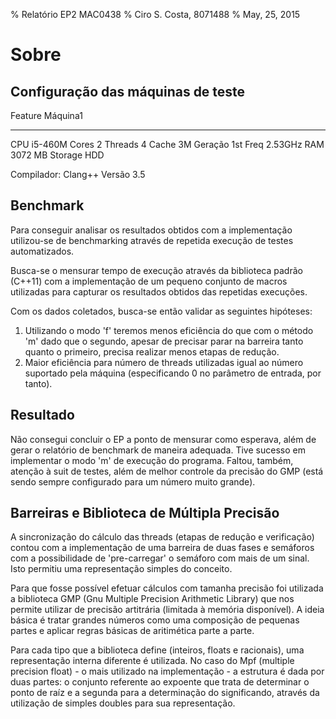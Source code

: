 % Relatório EP2 MAC0438
% Ciro S. Costa, 8071488
% May, 25, 2015

# Sobre

## Configuração das máquinas de teste

Feature     Máquina1
-------     --------
CPU         i5-460M
Cores       2
Threads     4
Cache       3M
Geração     1st
Freq        2.53GHz
RAM         3072 MB
Storage     HDD

Compilador: Clang++ Versão 3.5

## Benchmark

Para conseguir analisar os resultados obtidos com a implementação utilizou-se de benchmarking através de repetida execução de testes automatizados.

Busca-se o mensurar tempo de execução através da biblioteca padrão (C++11) com a implementação de um pequeno conjunto de macros utilizadas para capturar os resultados obtidos das repetidas execuções.

Com os dados coletados, busca-se então validar as seguintes hipóteses:

1.  Utilizando o modo 'f' teremos menos eficiência do que com o método 'm' dado que o segundo, apesar de precisar parar na barreira tanto quanto o primeiro, precisa realizar menos etapas de redução.
2.  Maior eficiência para número de threads utilizadas igual ao número suportado pela máquina (especificando 0 no parâmetro de entrada, por tanto).

## Resultado

Não consegui concluir o EP a ponto de mensurar como esperava, além de gerar o relatório de benchmark de maneira adequada. Tive sucesso em implementar o modo 'm' de execução do programa. Faltou, também, atenção à suit de testes, além de melhor controle da precisão do GMP (está sendo sempre configurado para um número muito grande).

## Barreiras e Biblioteca de Múltipla Precisão

A sincronização do cálculo das threads (etapas de redução e verificação) contou com a implementação de uma barreira de duas fases e semáforos com a possibilidade de 'pre-carregar' o semáforo com mais de um sinal. Isto permitiu uma representação simples do conceito.

Para que fosse possível efetuar cálculos com tamanha precisão foi utilizada a biblioteca GMP (Gnu Multiple Precision Arithmetic Library) que nos permite utilizar de precisão artitrária (limitada à memória disponível). A ideia básica é tratar grandes números como uma composição de pequenas partes e aplicar regras básicas de aritimética parte a parte.

Para cada tipo que a biblioteca define (inteiros, floats e racionais), uma representação interna diferente é utilizada. No caso do Mpf (multiple precision float) - o mais utilizado na implementação - a estrutura é dada por duas partes: o conjunto referente ao expoente que trata de determinar o ponto de raíz e a segunda para a determinação do significando, através da utilização de simples doubles para sua representação.


